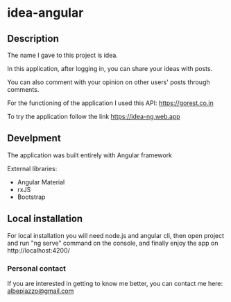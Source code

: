 # idea-angular

<h2> Description </h2>

<p>The name I gave to this project is idea.
  
In this application, after logging in, you can share your ideas with posts.
  
You can also comment with your opinion on other users' posts through comments. 
  
For the functioning of the application I used this API: <a href="https://gorest.co.in">https://gorest.co.in </a> 


</p>

<p> To try the application follow the link <a target="_blank" href="https://idea-ng.web.app"> https://idea-ng.web.app</a> </p>

<h2> Develpment </h2>

<p> The application was built entirely with Angular framework</p>
<p> External libraries:</p>
<ul>
  <li> Angular Material</li>
    <li> rxJS</li>
    <li> Bootstrap</li>

  
  </ul>





<h2> Local installation </h2>
<p> For local installation you will need node.js and angular cli, then open project and run "ng serve" command on the console, and finally enjoy the app on http://localhost:4200/

</p>
  
  <h3> Personal contact</h3>
  <p> If you are interested in getting to know me better, you can contact me here: <a  href="mailto:albepiazzo@gmail.com"> albepiazzo@gmail.com</a></p>

